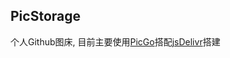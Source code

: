 ## PicStorage

个人Github图床, 目前主要使用[PicGo](https://picgo.github.io/PicGo-Doc/zh/guide/#picgo-is-here)搭配[jsDelivr](https://www.jsdelivr.com/)搭建
